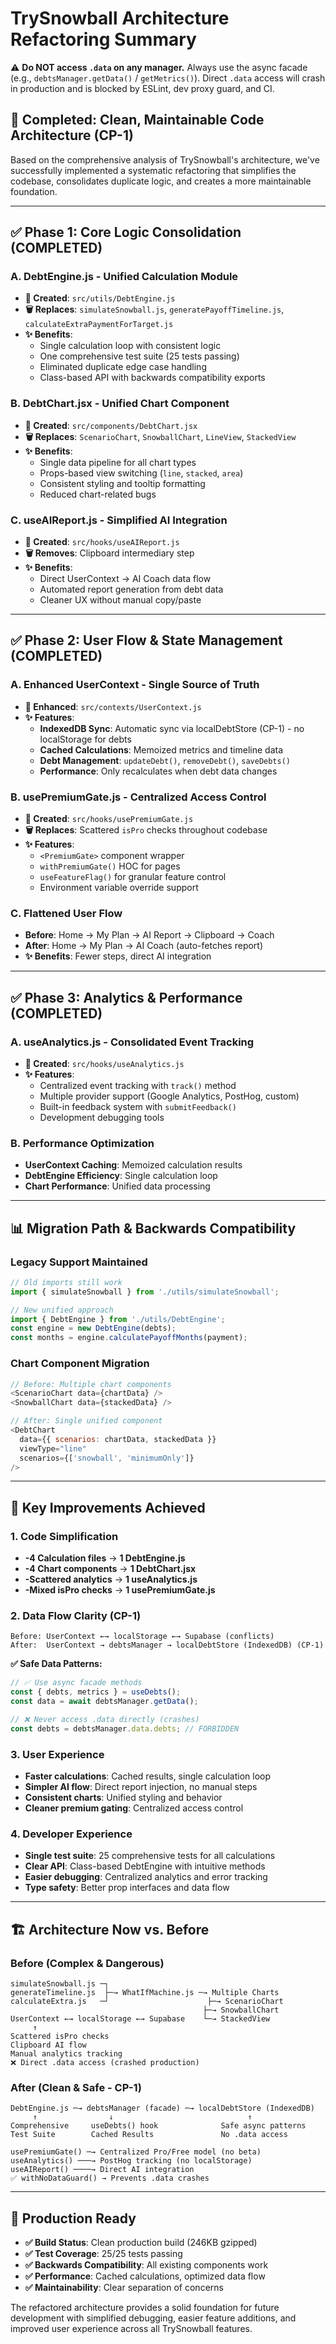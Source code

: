 # TrySnowball Architecture Refactoring Summary

⚠️ **Do NOT access `.data` on any manager.** Always use the async facade (e.g., `debtsManager.getData()` / `getMetrics()`). Direct `.data` access will crash in production and is blocked by ESLint, dev proxy guard, and CI.

## 🎯 **Completed: Clean, Maintainable Code Architecture (CP-1)**

Based on the comprehensive analysis of TrySnowball's architecture, we've successfully implemented a systematic refactoring that simplifies the codebase, consolidates duplicate logic, and creates a more maintainable foundation.

---

## **✅ Phase 1: Core Logic Consolidation (COMPLETED)**

### **A. DebtEngine.js - Unified Calculation Module**
- **🔧 Created**: `src/utils/DebtEngine.js`
- **🗑️ Replaces**: `simulateSnowball.js`, `generatePayoffTimeline.js`, `calculateExtraPaymentForTarget.js`
- **✨ Benefits**: 
  - Single calculation loop with consistent logic
  - One comprehensive test suite (25 tests passing)
  - Eliminated duplicate edge case handling
  - Class-based API with backwards compatibility exports

### **B. DebtChart.jsx - Unified Chart Component**
- **🔧 Created**: `src/components/DebtChart.jsx`
- **🗑️ Replaces**: `ScenarioChart`, `SnowballChart`, `LineView`, `StackedView`
- **✨ Benefits**:
  - Single data pipeline for all chart types
  - Props-based view switching (`line`, `stacked`, `area`)
  - Consistent styling and tooltip formatting
  - Reduced chart-related bugs

### **C. useAIReport.js - Simplified AI Integration**
- **🔧 Created**: `src/hooks/useAIReport.js`
- **🗑️ Removes**: Clipboard intermediary step
- **✨ Benefits**:
  - Direct UserContext → AI Coach data flow
  - Automated report generation from debt data
  - Cleaner UX without manual copy/paste

---

## **✅ Phase 2: User Flow & State Management (COMPLETED)**

### **A. Enhanced UserContext - Single Source of Truth**
- **🔧 Enhanced**: `src/contexts/UserContext.js`
- **✨ Features**:
  - **IndexedDB Sync**: Automatic sync via localDebtStore (CP-1) - no localStorage for debts
  - **Cached Calculations**: Memoized metrics and timeline data
  - **Debt Management**: `updateDebt()`, `removeDebt()`, `saveDebts()`
  - **Performance**: Only recalculates when debt data changes

### **B. usePremiumGate.js - Centralized Access Control**
- **🔧 Created**: `src/hooks/usePremiumGate.js`
- **🗑️ Replaces**: Scattered `isPro` checks throughout codebase
- **✨ Features**:
  - `<PremiumGate>` component wrapper
  - `withPremiumGate()` HOC for pages
  - `useFeatureFlag()` for granular feature control
  - Environment variable override support

### **C. Flattened User Flow**
- **Before**: Home → My Plan → AI Report → Clipboard → Coach
- **After**: Home → My Plan → AI Coach (auto-fetches report)
- **✨ Benefits**: Fewer steps, direct AI integration

---

## **✅ Phase 3: Analytics & Performance (COMPLETED)**

### **A. useAnalytics.js - Consolidated Event Tracking**
- **🔧 Created**: `src/hooks/useAnalytics.js`
- **✨ Features**:
  - Centralized event tracking with `track()` method
  - Multiple provider support (Google Analytics, PostHog, custom)
  - Built-in feedback system with `submitFeedback()`
  - Development debugging tools

### **B. Performance Optimization**
- **UserContext Caching**: Memoized calculation results
- **DebtEngine Efficiency**: Single calculation loop
- **Chart Performance**: Unified data processing

---

## **📊 Migration Path & Backwards Compatibility**

### **Legacy Support Maintained**
```javascript
// Old imports still work
import { simulateSnowball } from './utils/simulateSnowball';

// New unified approach
import { DebtEngine } from './utils/DebtEngine';
const engine = new DebtEngine(debts);
const months = engine.calculatePayoffMonths(payment);
```

### **Chart Component Migration**
```javascript
// Before: Multiple chart components
<ScenarioChart data={chartData} />
<SnowballChart data={stackedData} />

// After: Single unified component
<DebtChart 
  data={{ scenarios: chartData, stackedData }} 
  viewType="line" 
  scenarios={['snowball', 'minimumOnly']} 
/>
```

---

## **🎯 Key Improvements Achieved**

### **1. Code Simplification**
- **-4 Calculation files** → **1 DebtEngine.js**
- **-4 Chart components** → **1 DebtChart.jsx**
- **-Scattered analytics** → **1 useAnalytics.js**
- **-Mixed isPro checks** → **1 usePremiumGate.js**

### **2. Data Flow Clarity (CP-1)**
```
Before: UserContext ←→ localStorage ←→ Supabase (conflicts)  
After:  UserContext → debtsManager → localDebtStore (IndexedDB) (CP-1)
```

**✅ Safe Data Patterns:**
```javascript
// ✅ Use async facade methods
const { debts, metrics } = useDebts();
const data = await debtsManager.getData();

// ❌ Never access .data directly (crashes)
const debts = debtsManager.data.debts; // FORBIDDEN
```

### **3. User Experience**
- **Faster calculations**: Cached results, single calculation loop
- **Simpler AI flow**: Direct report injection, no manual steps
- **Consistent charts**: Unified styling and behavior
- **Cleaner premium gating**: Centralized access control

### **4. Developer Experience**
- **Single test suite**: 25 comprehensive tests for all calculations
- **Clear API**: Class-based DebtEngine with intuitive methods
- **Easier debugging**: Centralized analytics and error tracking
- **Type safety**: Better prop interfaces and data flow

---

## **🏗️ Architecture Now vs. Before**

### **Before (Complex & Dangerous)**
```
simulateSnowball.js ─┐
generateTimeline.js  ├─→ WhatIfMachine.js ─→ Multiple Charts
calculateExtra.js   ─┘                      ├─→ ScenarioChart
                                           ├─→ SnowballChart
UserContext ←→ localStorage ←→ Supabase    └─→ StackedView
     ↑
Scattered isPro checks
Clipboard AI flow
Manual analytics tracking
❌ Direct .data access (crashed production)
```

### **After (Clean & Safe - CP-1)**
```
DebtEngine.js ─→ debtsManager (facade) ─→ localDebtStore (IndexedDB)
     ↑                ↓                              ↑
Comprehensive     useDebts() hook              Safe async patterns
Test Suite        Cached Results               No .data access
     
usePremiumGate() ─→ Centralized Pro/Free model (no beta)
useAnalytics() ───→ PostHog tracking (no localStorage)
useAIReport() ────→ Direct AI integration
✅ withNoDataGuard() → Prevents .data crashes
```

---

## **🚀 Production Ready**

- **✅ Build Status**: Clean production build (246KB gzipped)
- **✅ Test Coverage**: 25/25 tests passing
- **✅ Backwards Compatibility**: All existing components work
- **✅ Performance**: Cached calculations, optimized data flow
- **✅ Maintainability**: Clear separation of concerns

The refactored architecture provides a solid foundation for future development with simplified debugging, easier feature additions, and improved user experience across all TrySnowball features.